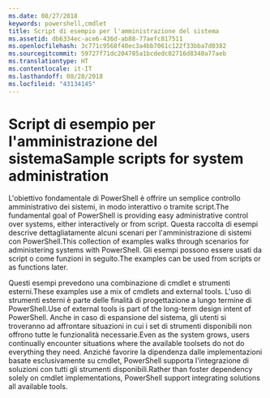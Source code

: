 ```yaml
---
ms.date: 08/27/2018
keywords: powershell,cmdlet
title: Script di esempio per l'amministrazione del sistema
ms.assetid: db6334ec-ace6-436d-ab88-77aefc817511
ms.openlocfilehash: 3c771c9568f40ec3a4bb7061c122f33bba7d0382
ms.sourcegitcommit: 59727f71dc204785a1bcdedc02716d8340a77aeb
ms.translationtype: HT
ms.contentlocale: it-IT
ms.lasthandoff: 08/28/2018
ms.locfileid: "43134145"
---
```

# <a name="sample-scripts-for-system-administration"></a><span data-ttu-id="fd154-103">Script di esempio per l'amministrazione del sistema</span><span class="sxs-lookup"><span data-stu-id="fd154-103">Sample scripts for system administration</span></span>

<span data-ttu-id="fd154-104">L'obiettivo fondamentale di PowerShell è offrire un semplice controllo amministrativo dei sistemi, in modo interattivo o tramite script.</span><span class="sxs-lookup"><span data-stu-id="fd154-104">The fundamental goal of PowerShell is providing easy administrative control over systems, either interactively or from script.</span></span> <span data-ttu-id="fd154-105">Questa raccolta di esempi descrive dettagliatamente alcuni scenari per l'amministrazione di sistemi con PowerShell.</span><span class="sxs-lookup"><span data-stu-id="fd154-105">This collection of examples walks through scenarios for administering systems with PowerShell.</span></span> <span data-ttu-id="fd154-106">Gli esempi possono essere usati da script o come funzioni in seguito.</span><span class="sxs-lookup"><span data-stu-id="fd154-106">The examples can be used from scripts or as functions later.</span></span>

<span data-ttu-id="fd154-107">Questi esempi prevedono una combinazione di cmdlet e strumenti esterni.</span><span class="sxs-lookup"><span data-stu-id="fd154-107">These examples use a mix of cmdlets and external tools.</span></span> <span data-ttu-id="fd154-108">L'uso di strumenti esterni è parte delle finalità di progettazione a lungo termine di PowerShell.</span><span class="sxs-lookup"><span data-stu-id="fd154-108">Use of external tools is part of the long-term design intent of PowerShell.</span></span> <span data-ttu-id="fd154-109">Anche in caso di espansione del sistema, gli utenti si troveranno ad affrontare situazioni in cui i set di strumenti disponibili non offrono tutte le funzionalità necessarie.</span><span class="sxs-lookup"><span data-stu-id="fd154-109">Even as the system grows, users continually encounter situations where the available toolsets do not do everything they need.</span></span> <span data-ttu-id="fd154-110">Anziché favorire la dipendenza dalle implementazioni basate esclusivamente su cmdlet, PowerShell supporta l'integrazione di soluzioni con tutti gli strumenti disponibili.</span><span class="sxs-lookup"><span data-stu-id="fd154-110">Rather than foster dependency solely on cmdlet implementations, PowerShell support integrating solutions all available tools.</span></span>